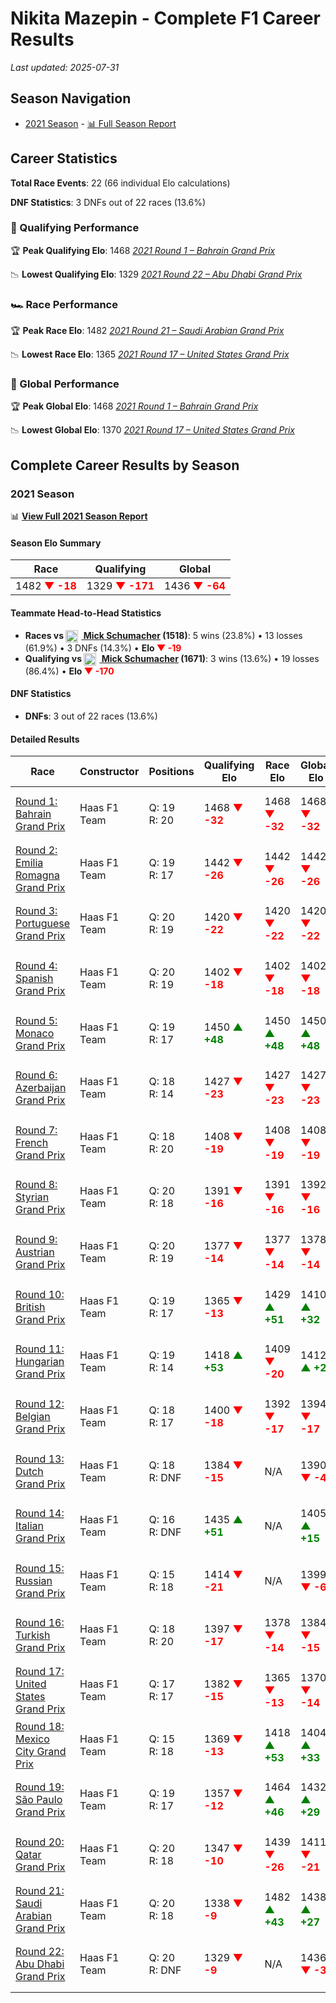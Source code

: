# Nikita Mazepin - Complete F1 Career Results

*Last updated: 2025-07-31*

## Season Navigation

- [2021 Season](#2021-season) - [📊 Full Season Report](../seasons/2021-season-report)

## Career Statistics

**Total Race Events**: 22 (66 individual Elo calculations)

**DNF Statistics**: 3 DNFs out of 22 races (13.6%)

### 🏁 Qualifying Performance

🏆 **Peak Qualifying Elo**: 1468
   *[2021 Round 1 – Bahrain Grand Prix](../seasons/2021-season-report#round-1-bahrain-grand-prix)*

📉 **Lowest Qualifying Elo**: 1329
   *[2021 Round 22 – Abu Dhabi Grand Prix](../seasons/2021-season-report#round-22-abu-dhabi-grand-prix)*

### 🏎️ Race Performance

🏆 **Peak Race Elo**: 1482
   *[2021 Round 21 – Saudi Arabian Grand Prix](../seasons/2021-season-report#round-21-saudi-arabian-grand-prix)*

📉 **Lowest Race Elo**: 1365
   *[2021 Round 17 – United States Grand Prix](../seasons/2021-season-report#round-17-united-states-grand-prix)*

### 🌟 Global Performance

🏆 **Peak Global Elo**: 1468
   *[2021 Round 1 – Bahrain Grand Prix](../seasons/2021-season-report#round-1-bahrain-grand-prix)*

📉 **Lowest Global Elo**: 1370
   *[2021 Round 17 – United States Grand Prix](../seasons/2021-season-report#round-17-united-states-grand-prix)*


## Complete Career Results by Season

### 2021 Season

📊 **[View Full 2021 Season Report](../seasons/2021-season-report)**

#### Season Elo Summary

| Race | Qualifying | Global |
|------|------------|--------|
| 1482 **<span style="color: red;">▼ -18</span>** | 1329 **<span style="color: red;">▼ -171</span>** | 1436 **<span style="color: red;">▼ -64</span>** |

#### Teammate Head-to-Head Statistics

- **Races vs [<img src="https://upload.wikimedia.org/wikipedia/commons/b/ba/Flag_of_Germany.svg" alt="Germany" width="20" height="auto" style="vertical-align: middle; margin-right: 5px;" onerror="this.outerHTML='🇩🇪'; this.style.marginRight='5px';"/> Mick Schumacher](mick-schumacher) (1518)**: 5 wins (23.8%) • 13 losses (61.9%) • 3 DNFs (14.3%) • **Elo <span style="color: red;">▼ -19</span>**
- **Qualifying vs [<img src="https://upload.wikimedia.org/wikipedia/commons/b/ba/Flag_of_Germany.svg" alt="Germany" width="20" height="auto" style="vertical-align: middle; margin-right: 5px;" onerror="this.outerHTML='🇩🇪'; this.style.marginRight='5px';"/> Mick Schumacher](mick-schumacher) (1671)**: 3 wins (13.6%) • 19 losses (86.4%) • **Elo <span style="color: red;">▼ -170</span>**

#### DNF Statistics

- **DNFs**: 3 out of 22 races (13.6%)

#### Detailed Results

| Race | Constructor | Positions | Qualifying Elo | Race Elo | Global Elo | Teammate |
|------|-------------|-----------|----------------|----------|------------|----------|
| [Round 1: Bahrain Grand Prix](../seasons/2021-season-report#round-1-bahrain-grand-prix) | Haas F1 Team | Q: 19<br/>R: 20 | 1468 **<span style="color: red;">▼ -32</span>** | 1468 **<span style="color: red;">▼ -32</span>** | 1468 **<span style="color: red;">▼ -32</span>** | [<img src="https://upload.wikimedia.org/wikipedia/commons/b/ba/Flag_of_Germany.svg" alt="Germany" width="20" height="auto" style="vertical-align: middle; margin-right: 5px;" onerror="this.outerHTML='🇩🇪'; this.style.marginRight='5px';"/> Mick Schumacher](mick-schumacher)<br/>Q: 18<br/>R: 16 |
| [Round 2: Emilia Romagna Grand Prix](../seasons/2021-season-report#round-2-emilia-romagna-grand-prix) | Haas F1 Team | Q: 19<br/>R: 17 | 1442 **<span style="color: red;">▼ -26</span>** | 1442 **<span style="color: red;">▼ -26</span>** | 1442 **<span style="color: red;">▼ -26</span>** | [<img src="https://upload.wikimedia.org/wikipedia/commons/b/ba/Flag_of_Germany.svg" alt="Germany" width="20" height="auto" style="vertical-align: middle; margin-right: 5px;" onerror="this.outerHTML='🇩🇪'; this.style.marginRight='5px';"/> Mick Schumacher](mick-schumacher)<br/>Q: 18<br/>R: 16 |
| [Round 3: Portuguese Grand Prix](../seasons/2021-season-report#round-3-portuguese-grand-prix) | Haas F1 Team | Q: 20<br/>R: 19 | 1420 **<span style="color: red;">▼ -22</span>** | 1420 **<span style="color: red;">▼ -22</span>** | 1420 **<span style="color: red;">▼ -22</span>** | [<img src="https://upload.wikimedia.org/wikipedia/commons/b/ba/Flag_of_Germany.svg" alt="Germany" width="20" height="auto" style="vertical-align: middle; margin-right: 5px;" onerror="this.outerHTML='🇩🇪'; this.style.marginRight='5px';"/> Mick Schumacher](mick-schumacher)<br/>Q: 19<br/>R: 17 |
| [Round 4: Spanish Grand Prix](../seasons/2021-season-report#round-4-spanish-grand-prix) | Haas F1 Team | Q: 20<br/>R: 19 | 1402 **<span style="color: red;">▼ -18</span>** | 1402 **<span style="color: red;">▼ -18</span>** | 1402 **<span style="color: red;">▼ -18</span>** | [<img src="https://upload.wikimedia.org/wikipedia/commons/b/ba/Flag_of_Germany.svg" alt="Germany" width="20" height="auto" style="vertical-align: middle; margin-right: 5px;" onerror="this.outerHTML='🇩🇪'; this.style.marginRight='5px';"/> Mick Schumacher](mick-schumacher)<br/>Q: 18<br/>R: 18 |
| [Round 5: Monaco Grand Prix](../seasons/2021-season-report#round-5-monaco-grand-prix) | Haas F1 Team | Q: 19<br/>R: 17 | 1450 **<span style="color: green;">▲ +48</span>** | 1450 **<span style="color: green;">▲ +48</span>** | 1450 **<span style="color: green;">▲ +48</span>** | [<img src="https://upload.wikimedia.org/wikipedia/commons/b/ba/Flag_of_Germany.svg" alt="Germany" width="20" height="auto" style="vertical-align: middle; margin-right: 5px;" onerror="this.outerHTML='🇩🇪'; this.style.marginRight='5px';"/> Mick Schumacher](mick-schumacher)<br/>Q: 20<br/>R: 18 |
| [Round 6: Azerbaijan Grand Prix](../seasons/2021-season-report#round-6-azerbaijan-grand-prix) | Haas F1 Team | Q: 18<br/>R: 14 | 1427 **<span style="color: red;">▼ -23</span>** | 1427 **<span style="color: red;">▼ -23</span>** | 1427 **<span style="color: red;">▼ -23</span>** | [<img src="https://upload.wikimedia.org/wikipedia/commons/b/ba/Flag_of_Germany.svg" alt="Germany" width="20" height="auto" style="vertical-align: middle; margin-right: 5px;" onerror="this.outerHTML='🇩🇪'; this.style.marginRight='5px';"/> Mick Schumacher](mick-schumacher)<br/>Q: 17<br/>R: 13 |
| [Round 7: French Grand Prix](../seasons/2021-season-report#round-7-french-grand-prix) | Haas F1 Team | Q: 18<br/>R: 20 | 1408 **<span style="color: red;">▼ -19</span>** | 1408 **<span style="color: red;">▼ -19</span>** | 1408 **<span style="color: red;">▼ -19</span>** | [<img src="https://upload.wikimedia.org/wikipedia/commons/b/ba/Flag_of_Germany.svg" alt="Germany" width="20" height="auto" style="vertical-align: middle; margin-right: 5px;" onerror="this.outerHTML='🇩🇪'; this.style.marginRight='5px';"/> Mick Schumacher](mick-schumacher)<br/>Q: 15<br/>R: 19 |
| [Round 8: Styrian Grand Prix](../seasons/2021-season-report#round-8-styrian-grand-prix) | Haas F1 Team | Q: 20<br/>R: 18 | 1391 **<span style="color: red;">▼ -16</span>** | 1391 **<span style="color: red;">▼ -16</span>** | 1392 **<span style="color: red;">▼ -16</span>** | [<img src="https://upload.wikimedia.org/wikipedia/commons/b/ba/Flag_of_Germany.svg" alt="Germany" width="20" height="auto" style="vertical-align: middle; margin-right: 5px;" onerror="this.outerHTML='🇩🇪'; this.style.marginRight='5px';"/> Mick Schumacher](mick-schumacher)<br/>Q: 19<br/>R: 16 |
| [Round 9: Austrian Grand Prix](../seasons/2021-season-report#round-9-austrian-grand-prix) | Haas F1 Team | Q: 20<br/>R: 19 | 1377 **<span style="color: red;">▼ -14</span>** | 1377 **<span style="color: red;">▼ -14</span>** | 1378 **<span style="color: red;">▼ -14</span>** | [<img src="https://upload.wikimedia.org/wikipedia/commons/b/ba/Flag_of_Germany.svg" alt="Germany" width="20" height="auto" style="vertical-align: middle; margin-right: 5px;" onerror="this.outerHTML='🇩🇪'; this.style.marginRight='5px';"/> Mick Schumacher](mick-schumacher)<br/>Q: 19<br/>R: 18 |
| [Round 10: British Grand Prix](../seasons/2021-season-report#round-10-british-grand-prix) | Haas F1 Team | Q: 19<br/>R: 17 | 1365 **<span style="color: red;">▼ -13</span>** | 1429 **<span style="color: green;">▲ +51</span>** | 1410 **<span style="color: green;">▲ +32</span>** | [<img src="https://upload.wikimedia.org/wikipedia/commons/b/ba/Flag_of_Germany.svg" alt="Germany" width="20" height="auto" style="vertical-align: middle; margin-right: 5px;" onerror="this.outerHTML='🇩🇪'; this.style.marginRight='5px';"/> Mick Schumacher](mick-schumacher)<br/>Q: 18<br/>R: 18 |
| [Round 11: Hungarian Grand Prix](../seasons/2021-season-report#round-11-hungarian-grand-prix) | Haas F1 Team | Q: 19<br/>R: 14 | 1418 **<span style="color: green;">▲ +53</span>** | 1409 **<span style="color: red;">▼ -20</span>** | 1412 **<span style="color: green;">▲ +2</span>** | [<img src="https://upload.wikimedia.org/wikipedia/commons/b/ba/Flag_of_Germany.svg" alt="Germany" width="20" height="auto" style="vertical-align: middle; margin-right: 5px;" onerror="this.outerHTML='🇩🇪'; this.style.marginRight='5px';"/> Mick Schumacher](mick-schumacher)<br/>Q: 20<br/>R: 12 |
| [Round 12: Belgian Grand Prix](../seasons/2021-season-report#round-12-belgian-grand-prix) | Haas F1 Team | Q: 18<br/>R: 17 | 1400 **<span style="color: red;">▼ -18</span>** | 1392 **<span style="color: red;">▼ -17</span>** | 1394 **<span style="color: red;">▼ -17</span>** | [<img src="https://upload.wikimedia.org/wikipedia/commons/b/ba/Flag_of_Germany.svg" alt="Germany" width="20" height="auto" style="vertical-align: middle; margin-right: 5px;" onerror="this.outerHTML='🇩🇪'; this.style.marginRight='5px';"/> Mick Schumacher](mick-schumacher)<br/>Q: 17<br/>R: 16 |
| [Round 13: Dutch Grand Prix](../seasons/2021-season-report#round-13-dutch-grand-prix) | Haas F1 Team | Q: 18<br/>R: DNF | 1384 **<span style="color: red;">▼ -15</span>** | N/A | 1390 **<span style="color: red;">▼ -4</span>** | [<img src="https://upload.wikimedia.org/wikipedia/commons/b/ba/Flag_of_Germany.svg" alt="Germany" width="20" height="auto" style="vertical-align: middle; margin-right: 5px;" onerror="this.outerHTML='🇩🇪'; this.style.marginRight='5px';"/> Mick Schumacher](mick-schumacher)<br/>Q: 17<br/>R: 18 |
| [Round 14: Italian Grand Prix](../seasons/2021-season-report#round-14-italian-grand-prix) | Haas F1 Team | Q: 16<br/>R: DNF | 1435 **<span style="color: green;">▲ +51</span>** | N/A | 1405 **<span style="color: green;">▲ +15</span>** | [<img src="https://upload.wikimedia.org/wikipedia/commons/b/ba/Flag_of_Germany.svg" alt="Germany" width="20" height="auto" style="vertical-align: middle; margin-right: 5px;" onerror="this.outerHTML='🇩🇪'; this.style.marginRight='5px';"/> Mick Schumacher](mick-schumacher)<br/>Q: 18<br/>R: 15 |
| [Round 15: Russian Grand Prix](../seasons/2021-season-report#round-15-russian-grand-prix) | Haas F1 Team | Q: 15<br/>R: 18 | 1414 **<span style="color: red;">▼ -21</span>** | N/A | 1399 **<span style="color: red;">▼ -6</span>** | [<img src="https://upload.wikimedia.org/wikipedia/commons/b/ba/Flag_of_Germany.svg" alt="Germany" width="20" height="auto" style="vertical-align: middle; margin-right: 5px;" onerror="this.outerHTML='🇩🇪'; this.style.marginRight='5px';"/> Mick Schumacher](mick-schumacher)<br/>Q: 14<br/>R: DNF |
| [Round 16: Turkish Grand Prix](../seasons/2021-season-report#round-16-turkish-grand-prix) | Haas F1 Team | Q: 18<br/>R: 20 | 1397 **<span style="color: red;">▼ -17</span>** | 1378 **<span style="color: red;">▼ -14</span>** | 1384 **<span style="color: red;">▼ -15</span>** | [<img src="https://upload.wikimedia.org/wikipedia/commons/b/ba/Flag_of_Germany.svg" alt="Germany" width="20" height="auto" style="vertical-align: middle; margin-right: 5px;" onerror="this.outerHTML='🇩🇪'; this.style.marginRight='5px';"/> Mick Schumacher](mick-schumacher)<br/>Q: 14<br/>R: 19 |
| [Round 17: United States Grand Prix](../seasons/2021-season-report#round-17-united-states-grand-prix) | Haas F1 Team | Q: 17<br/>R: 17 | 1382 **<span style="color: red;">▼ -15</span>** | 1365 **<span style="color: red;">▼ -13</span>** | 1370 **<span style="color: red;">▼ -14</span>** | [<img src="https://upload.wikimedia.org/wikipedia/commons/b/ba/Flag_of_Germany.svg" alt="Germany" width="20" height="auto" style="vertical-align: middle; margin-right: 5px;" onerror="this.outerHTML='🇩🇪'; this.style.marginRight='5px';"/> Mick Schumacher](mick-schumacher)<br/>Q: 16<br/>R: 16 |
| [Round 18: Mexico City Grand Prix](../seasons/2021-season-report#round-18-mexico-city-grand-prix) | Haas F1 Team | Q: 15<br/>R: 18 | 1369 **<span style="color: red;">▼ -13</span>** | 1418 **<span style="color: green;">▲ +53</span>** | 1404 **<span style="color: green;">▲ +33</span>** | [<img src="https://upload.wikimedia.org/wikipedia/commons/b/ba/Flag_of_Germany.svg" alt="Germany" width="20" height="auto" style="vertical-align: middle; margin-right: 5px;" onerror="this.outerHTML='🇩🇪'; this.style.marginRight='5px';"/> Mick Schumacher](mick-schumacher)<br/>Q: 14<br/>R: 19 |
| [Round 19: São Paulo Grand Prix](../seasons/2021-season-report#round-19-so-paulo-grand-prix) | Haas F1 Team | Q: 19<br/>R: 17 | 1357 **<span style="color: red;">▼ -12</span>** | 1464 **<span style="color: green;">▲ +46</span>** | 1432 **<span style="color: green;">▲ +29</span>** | [<img src="https://upload.wikimedia.org/wikipedia/commons/b/ba/Flag_of_Germany.svg" alt="Germany" width="20" height="auto" style="vertical-align: middle; margin-right: 5px;" onerror="this.outerHTML='🇩🇪'; this.style.marginRight='5px';"/> Mick Schumacher](mick-schumacher)<br/>Q: 18<br/>R: 18 |
| [Round 20: Qatar Grand Prix](../seasons/2021-season-report#round-20-qatar-grand-prix) | Haas F1 Team | Q: 20<br/>R: 18 | 1347 **<span style="color: red;">▼ -10</span>** | 1439 **<span style="color: red;">▼ -26</span>** | 1411 **<span style="color: red;">▼ -21</span>** | [<img src="https://upload.wikimedia.org/wikipedia/commons/b/ba/Flag_of_Germany.svg" alt="Germany" width="20" height="auto" style="vertical-align: middle; margin-right: 5px;" onerror="this.outerHTML='🇩🇪'; this.style.marginRight='5px';"/> Mick Schumacher](mick-schumacher)<br/>Q: 19<br/>R: 16 |
| [Round 21: Saudi Arabian Grand Prix](../seasons/2021-season-report#round-21-saudi-arabian-grand-prix) | Haas F1 Team | Q: 20<br/>R: 18 | 1338 **<span style="color: red;">▼ -9</span>** | 1482 **<span style="color: green;">▲ +43</span>** | 1438 **<span style="color: green;">▲ +27</span>** | [<img src="https://upload.wikimedia.org/wikipedia/commons/b/ba/Flag_of_Germany.svg" alt="Germany" width="20" height="auto" style="vertical-align: middle; margin-right: 5px;" onerror="this.outerHTML='🇩🇪'; this.style.marginRight='5px';"/> Mick Schumacher](mick-schumacher)<br/>Q: 19<br/>R: 20 |
| [Round 22: Abu Dhabi Grand Prix](../seasons/2021-season-report#round-22-abu-dhabi-grand-prix) | Haas F1 Team | Q: 20<br/>R: DNF | 1329 **<span style="color: red;">▼ -9</span>** | N/A | 1436 **<span style="color: red;">▼ -3</span>** | [<img src="https://upload.wikimedia.org/wikipedia/commons/b/ba/Flag_of_Germany.svg" alt="Germany" width="20" height="auto" style="vertical-align: middle; margin-right: 5px;" onerror="this.outerHTML='🇩🇪'; this.style.marginRight='5px';"/> Mick Schumacher](mick-schumacher)<br/>Q: 19<br/>R: 14 |


